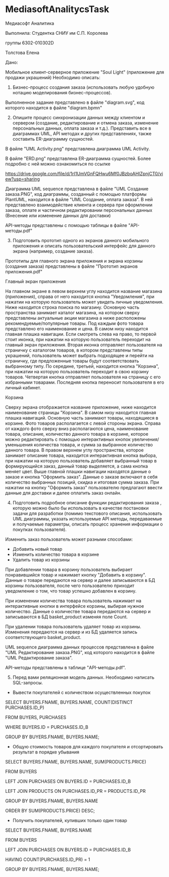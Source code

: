 # MediasoftAnalitycsTask
Медиасофт Аналитика

Выполнила: Студентка СНИУ им С.П. Королева 

группы 6302-010302D 

Толстова Елена

Дано:

Мобильное клиент-серверное приложение "Soul Light" (приложение для продажи украшений)
Необходимо описать:
1. Бизнес-процесс создания заказа (использовать любую удобную нотацию моделирования бизнес-процессов).

Выполненное задание представлено в файле "diagram.svg", код которого находится в файле "diagram.bpmn"

2. Опишите процесс синхронизации данных между клиентом и сервером (создание, редактирование и отмена заказа, изменение персональных данных, оплата заказа и т.д.). Представить все в диаграммах UML, API методах и других представлениях, также составить ER-диаграмму сущностей.

В файле "UML Activity.png" представлена диаграмма UML Activity.

В файле "ERD.png" представлена ER-диаграмма сущностей. Более подробно с ней можно ознакомиться по ссылке 

https://drive.google.com/file/d/1rI1UmVGnFQHwu6Mf0JBzboAHIZpnjCT0/view?usp=sharing

Диаграмма UML sequence представлена в файле "UML Создание заказа.PNG", код диаграммы, созданный с помощью платформы PlantUML, находится в файле "UML Создание, оплата заказа". В ней представлено взаимодействие клиента и сервера при оформлении заказа, оплате и частичном редактировании персональных данных (Внесение или изменение данных для доставки) 

API-методы представлены с помощью таблицы в файле "API-методы.pdf"


3. Подготовить прототип одного из экранов данного мобильного приложения и описать пользовательский интерфейс для данного экрана (например, создание заказа).

Прототипы для главного экрана приложения и экрана корзины (создания заказа) представлены в файле "Прототип экранов приложения.pdf"

Главный экран приложения

На главном экране в левом верхнем углу находится название магазина (приложения), справа от него находится кнопка "Уведомления", при нажатии на которую пользователь может увидеть личные уведомления. Ниже находится строка поиска по магазину. Основную часть пространства занимает каталог магазина, на котором сверху представлены актуальные акции магазина а ниже расположены рекомендуемые/популярные товары. Под каждым фото товара представлено его наименование и цена. В самом низу находится главная плашка навигации. Если смотреть слева на право, то первой стоит иконка, при нажатии на которую пользователь переходит на главный экран приложения. Вторая иконка отправляет пользователя на страничку с каталогом товаров, в котором представлены типы украшений, пользователь может выбрать подходящее и перейти на страничку, где предложенные товары будут соответствовать выбранному типу. По середине, третьей, находится кнопка "Корзина", при нажатии на которую пользователь переходит в свою корзину товаров. Четвертая кнопка отправляет пользователя на страницу с его избранными товарами. Последняя кнопка переносит пользователя в его личный кабинет.

Корзина

Сверху экрана отображается название приложение, ниже находится наименование страницы "Корзина". В самом низу находится главная плашка навигаций. Основную часть занимают товары, находящиеся в корзине. Фото товаров располагается с левой стороны экрана. Справа от каждого фото сверху вниз располагаются цена, наименование товара, описание, количество данного товара в корзине, которое можно редактировать с помощью интерактивных кнопок увеличения/уменьшения количества товара, и сумма за выбранное количество данного товара. В правом верхнем углу пространства, которое занимает описание товара, находится интерактивная кнопка выбора, при нажатии на которую пользователь добавляет выбранный товар в формирующийся заказ, данный товар выделяется, а сама кнопка меняет цвет. Выше главной плашки навигации находятся данные о заказе и кнопка "Оформить заказ". Данные о заказе включают в себя количество выбранных позиций, скидка и итоговая сумма заказа. При нажатии на кнопку "Оформить заказ" пользователю предлагают ввести данные для доставки и далее оплатить заказ онлайн.

4. Подготовить подробное описание функции редактирования заказа , которую можно было бы использовать в качестве постановки задачи для разработки (помимо текстового описания, использовать UML диаграммы, указать используемые API методы, передаваемые и получаемые параметры, описать процесс хранения информации о покупках пользователя). 

Изменить заказ пользователь может разными способами:

- Добавить новый товар
- Изменить количество товара в корзине
- Удалить товар из корзины

При добавлении товара в корзину пользователь выбирает понравившийся товар и нажимает кнопку "Добавить в корзину". Данные о товаре передаются на сервер и далее записываются в БД корзины пользователя, после чего пользователю приходит уведомление о том, что товар успешно добавлен в корзину. 

При изменении количества товара пользователь нажимает на интерактивные кнопки в интерфейсе корзины, выбирая нужное количество. Данные о количестве товара передаются на сервер и записываются в БД basket_product изменяя поле Count.

При удалении товара пользователь удаляет товар из корзины. Изменения передаются на сервер и из БД удаляется запись соответствующего basket_product.

UML sequence диаграмма данных процессов представлена в файле "UML Редактирование заказа.PNG", код которого находится в файле "UML Редактирование заказа".

API-методы представлены в таблице "API-методы.pdf".

5. Перед вами реляционная модель данных. Необходимо написать SQL-запросы.

- Вывести покупателей с количеством осуществленных покупок
 
SELECT BUYERS.FNAME, BUYERS.NAME, COUNT(DISTINCT PURCHASES.ID_P)

FROM BUYERS, PURCHASES

WHERE BUYERS.ID = PURCHASES.ID_B

GROUP BY BUYERS.FNAME, BUYERS.NAME;

- Общую стоимость товаров для каждого покупателя и отсортировать результат в порядке убывания

SELECT BUYERS.FNAME, BUYERS.NAME, SUM(PRODUCTS.PRICE)

FROM BUYERS

LEFT JOIN PURCHASES ON BUYERS.ID = PURCHASES.ID_B

LEFT JOIN PRODUCTS ON PURCHASES.ID_PR = PRODUCTS.ID_PR

GROUP BY BUYERS.FNAME, BUYERS.NAME 

ORDER BY SUM(PRODUCTS.PRICE) DESC;

- Получить покупателей, купивших только один товар

SELECT BUYERS.FNAME, BUYERS.NAME

FROM BUYERS

LEFT JOIN PURCHASES ON BUYERS.ID = PURCHASES.ID_B

HAVING COUNT(PURCHASES.ID_PR) = 1

GROUP BY BUYERS.FNAME, BUYERS.NAME;
